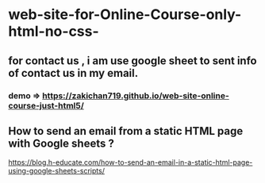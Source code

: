 # web-site-for-Online-Course-only-html-no-css-
## for contact us , i am use google sheet to sent info of contact us in my email.

### demo => https://zakichan719.github.io/web-site-online-course-just-html5/

## How to send an email from a static HTML page with Google sheets ?
https://blog.h-educate.com/how-to-send-an-email-in-a-static-html-page-using-google-sheets-scripts/
